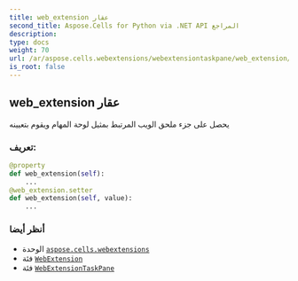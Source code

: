 ```yaml
---
title: web_extension عقار
second_title: Aspose.Cells for Python via .NET API المراجع
description:
type: docs
weight: 70
url: /ar/aspose.cells.webextensions/webextensiontaskpane/web_extension/
is_root: false
---
```

##  web_extension عقار

يحصل على جزء ملحق الويب المرتبط بمثيل لوحة المهام ويقوم بتعيينه
###  تعريف:
```python
@property
def web_extension(self):
    ...
@web_extension.setter
def web_extension(self, value):
    ...
```

###  أنظر أيضا
* الوحدة [`aspose.cells.webextensions`](../../)
* فئة [`WebExtension`](/cells/python-net/ar/aspose.cells.webextensions/webextension)
* فئة [`WebExtensionTaskPane`](/cells/python-net/ar/aspose.cells.webextensions/webextensiontaskpane)
